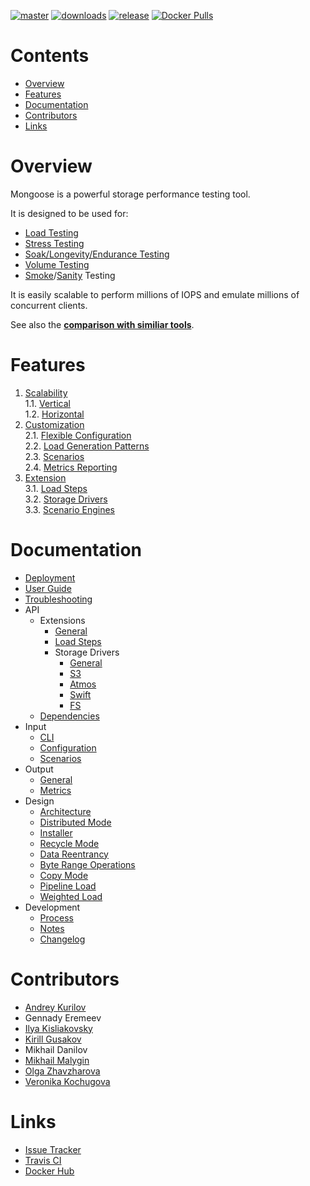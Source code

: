 [![master](https://img.shields.io/travis/emc-mongoose/mongoose/master.svg)](https://travis-ci.org/emcmongoose/mongoose)
[![downloads](https://img.shields.io/github/downloads/emc-mongoose/mongoose/total.svg)](https://github.com/emc-mongoose/mongoose/releases)
[![release](https://img.shields.io/github/release/emc-mongoose/mongoose.svg)]()
[![Docker Pulls](https://img.shields.io/docker/pulls/emcmongoose/mongoose.svg)](https://hub.docker.com/r/emcmongoose/mongoose/)

# Contents

* [Overview](#overview)
* [Features](#features)
* [Documentation](#documentation)
* [Contributors](#contributors)
* [Links](#links)

# Overview

Mongoose is a powerful storage performance testing tool.

It is designed to be used for:
* [Load Testing](https://en.wikipedia.org/wiki/Load_testing)
* [Stress Testing](https://en.wikipedia.org/wiki/Stress_testing)
* [Soak/Longevity/Endurance Testing](https://en.wikipedia.org/wiki/Soak_testing)
* [Volume Testing](https://en.wikipedia.org/wiki/Volume_testing)
* [Smoke](https://en.wikipedia.org/wiki/Smoke_testing_(software))/[Sanity](https://en.wikipedia.org/wiki/Sanity_check)
  Testing

It is easily scalable to perform millions of IOPS and emulate millions of concurrent clients.

See also the **[comparison with similiar tools](doc/comparison.md)**.

# Features

1. [Scalability](doc/features.md#1-scalability)<br/>
 1.1. [Vertical](doc/feature.md#11-vertical)<br/>
 1.2. [Horizontal](doc/feature.md#12-horizontal)<br/>
2. [Customization](doc/features.md#2-customization)<br/>
 2.1. [Flexible Configuration](doc/features.md#21-flexible-configuration)<br/>
 2.2. [Load Generation Patterns](doc/features.md#22-load-generation-patterns)<br/>
 2.3. [Scenarios](doc/features.md#23-scenarios)<br/>
 2.4. [Metrics Reporting](doc/features.md#24-metrics-reporting)<br/>
3. [Extension](doc/features.md#3-extension)<br/>
 3.1. [Load Steps](doc/features.md#31-load-steps)<br/>
 3.2. [Storage Drivers](doc/features.md#32-storage-drivers)<br/>
 3.3. [Scenario Engines](doc/features.md#33-scenario-engine)<br/>

# Documentation

* [Deployment](doc/deployment.md)
* [User Guide](doc/user_guide.md)
* [Troubleshooting](doc/troubleshooting.md)
* API
    * Extensions
        * [General](doc/api/extensions/general.md)
        * [Load Steps](doc/api/extensions/load_steps.md)
        * Storage Drivers
            * [General](doc/api/extensions/storage_drivers/general.md)
            * [S3](doc/api/extensions/storage_drivers/s3.md)
            * [Atmos](doc/api/extensions/storage_drivers/atmos.md)
            * [Swift](doc/api/extensions/storage_drivers/swift.md)
            * [FS](doc/api/extensions/storage_drivers/fs.md)
    * [Dependencies](doc/api/dependencies.md)
* Input
    * [CLI](doc/input/cli.md)
    * [Configuration](doc/input/configuration.md)
    * [Scenarios](doc/input/scenarios.md)
* Output
    * [General](doc/output/general.md)
    * [Metrics](doc/output/metrics.md)
* Design
    * [Architecture](doc/design/architecture.md)
    * [Distributed Mode](doc/design/distributed_mode.md)
    * [Installer](doc/design/installer.md)
    * [Recycle Mode](doc/design/recycle_mode.md)
    * [Data Reentrancy](doc/design/data_reentrancy.md)
    * [Byte Range Operations](doc/design/byte_range_operations.md)
    * [Copy Mode](doc/design/copy_mode.md)
    * [Pipeline Load](doc/design/pipeline_load.md)
    * [Weighted Load](doc/design/weighted_load.md)
* Development
    * [Process](doc/development/process.md)
    * [Notes](doc/development/notes.md)
    * [Changelog](doc/development/changelog.md)

# Contributors

* [Andrey Kurilov](https://github.com/akurilov)
* Gennady Eremeev
* [Ilya Kisliakovsky](https://github.com/kisliakovsky)
* [Kirill Gusakov](https://github.com/gusakk)
* Mikhail Danilov
* [Mikhail Malygin](https://github.com/aphreet)
* [Olga Zhavzharova](https://github.com/Zhavzharova)
* [Veronika Kochugova](https://github.com/veronikaKochugova)

# Links
* [Issue Tracker](https://mongoose-issues.atlassian.net/projects/BASE)
* [Travis CI](https://travis-ci.org/emc-mongoose/mongoose)
* [Docker Hub](https://hub.docker.com/r/emcmongoose/mongoose)
